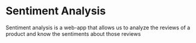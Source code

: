 # Sentiment Analysis
Sentiment analysis is a web-app that allows us to analyze the reviews of a product and know the sentiments about those reviews
